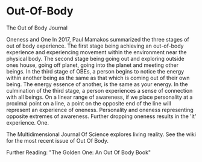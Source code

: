 # Out-Of-Body
The Out of Body Journal

Oneness and One
In 2017, Paul Mamakos summarized the three stages of out of body experience. The first stage being achieving an out-of-body experience and experiencing movement within the environment near the physical body. The second stage being going out and exploring outside ones house, going off planet, going into the planet and meeting other beings. In the third stage of OBEs, a person begins to notice the energy within another being as the same as that which is coming out of their own being. The energy essence of another, is the same as your energy. In the culmination of the third stage, a person experiences a sense of connection with all beings. On a linear range of awareness, if we place personality at a proximal point on a line, a point on the opposite end of the line will represent an experience of oneness. Personality and oneness representing opposite extremes of awareness. Further dropping oneness results in the 'it' experience. One. 

The Multidimensional Journal Of Science explores living reality. See the wiki for the most recent issue of Out Of Body.

Further Reading:
"The Golden One: An Out Of Body Book" 
